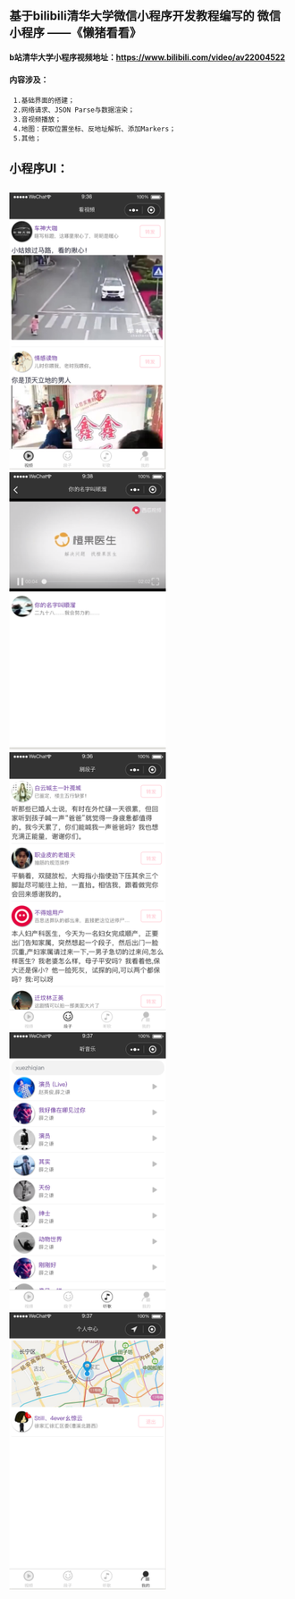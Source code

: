 ## 基于bilibili清华大学微信小程序开发教程编写的 微信小程序 ——《懒猪看看》

#### b站清华大学小程序视频地址：<https://www.bilibili.com/video/av22004522>

#### 内容涉及：
     1.基础界面的搭建；
     2.网络请求、JSON Parse与数据渲染；
     3.音视频播放；
     4.地图：获取位置坐标、反地址解析、添加Markers；
     5.其他；

## 小程序UI：
<h2 align"center">
<img src="/pics/1.png" width="280" height="496"/>
<img src="/pics/2.png" width="280" height="496"/>
<img src="/pics/3.png" width="280" height="496"/>
<img src="/pics/4.png" width="280" height="496"/>
<img src="/pics/5.png" width="280" height="496"/>
</h2>



